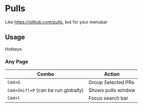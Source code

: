 # Pulls

Like https://github.com/pulls, but for your menubar


## Usage
Hotkeys:

### Any Page

| Combo | Action |
|-------|--------|
| `Cmd+G` | Group Selected PRs |
| `Cmd+Shift+P` (can be run globally) | Shows pulls window |
| `Cmd+l` | Focus search bar |